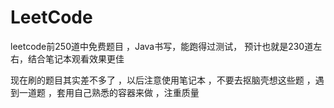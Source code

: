 # LeetCode
leetcode前250道中免费题目 ，Java书写，能跑得过测试， 预计也就是230道左右，结合笔记本观看效果更佳


现在刷的题目其实差不多了 ，以后注意使用笔记本 ，不要去抠脑壳想这些题 ，遇到一道题 ，套用自己熟悉的容器来做 ，注重质量

